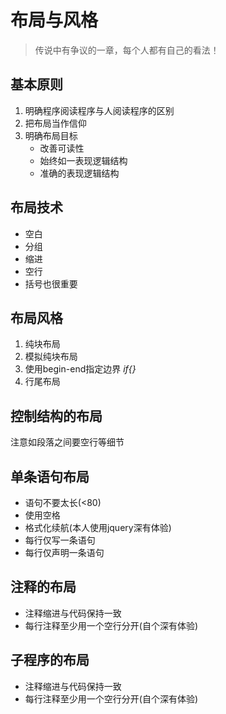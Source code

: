 # 布局与风格  
> 传说中有争议的一章，每个人都有自己的看法！

## 基本原则
1. 明确程序阅读程序与人阅读程序的区别
2. 把布局当作信仰
3. 明确布局目标
   - 改善可读性
   - 始终如一表现逻辑结构
   - 准确的表现逻辑结构


## 布局技术
* 空白
* 分组
* 缩进
* 空行
* 括号也很重要


## 布局风格
1. 纯块布局 
2. 模拟纯块布局 
3. 使用begin-end指定边界 *if{}*
4. 行尾布局 

## 控制结构的布局
注意如段落之间要空行等细节


## 单条语句布局
* 语句不要太长(<80)  
* 使用空格
* 格式化续航(本人使用jquery深有体验)
* 每行仅写一条语句
* 每行仅声明一条语句


## 注释的布局
* 注释缩进与代码保持一致
* 每行注释至少用一个空行分开(自个深有体验)


## 子程序的布局
* 注释缩进与代码保持一致
* 每行注释至少用一个空行分开(自个深有体验)
